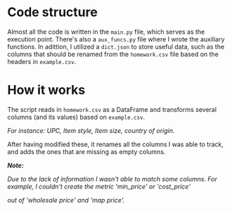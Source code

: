 # Code structure

Almost all the code is written in the `main.py` file, which serves as the execution point. There's also a  `aux_funcs.py`  file where I wrote the auxiliary functions. In adittion, I utilized a `dict.json` to store useful data, such as the columns that should be renamed from the `homework.csv` file based on the headers in `example.csv`.

# How it works

The script reads in `homework.csv` as a DataFrame and transforms several columns (and its values) based on `example.csv`. 

*For instance: UPC, Item style, Item size, country of origin.*

After having modified these, it renames all the columns I was able to track, and adds the ones that are missing as empty columns.


***Note:***

*Due to the lack of information I wasn't able to match some columns. For example, I couldn't create the metric 'min_price' or 'cost_price'*

*out of 'wholesale price' and 'map price'.*
